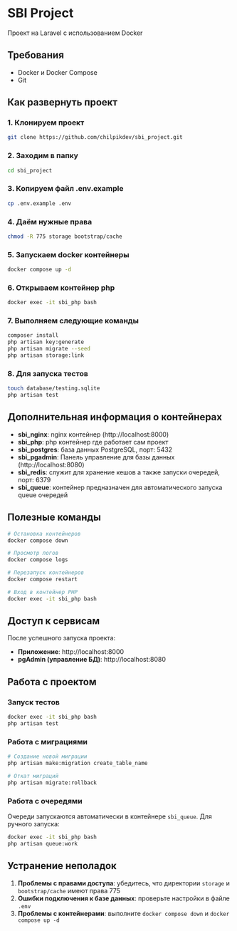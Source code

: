 # SBI Project

Проект на Laravel с использованием Docker

## Требования

- Docker и Docker Compose
- Git

## Как развернуть проект

### 1. Клонируем проект
```bash
git clone https://github.com/chilpikdev/sbi_project.git
```

### 2. Заходим в папку
```bash
cd sbi_project
```

### 3. Копируем файл .env.example
```bash
cp .env.example .env
```

### 4. Даём нужные права
```bash
chmod -R 775 storage bootstrap/cache
```

### 5. Запускаем docker контейнеры
```bash
docker compose up -d
```

### 6. Открываем контейнер php
```bash
docker exec -it sbi_php bash
```

### 7. Выполняем следующие команды
```bash
composer install
php artisan key:generate
php artisan migrate --seed
php artisan storage:link
```

### 8. Для запуска тестов
```bash
touch database/testing.sqlite
php artisan test
```

## Дополнительная информация о контейнерах

- **sbi_nginx**: nginx контейнер (http://localhost:8000)
- **sbi_php**: php контейнер где работает сам проект
- **sbi_postgres**: база данных PostgreSQL, порт: 5432
- **sbi_pgadmin**: Панель управление для базы данных (http://localhost:8080)
- **sbi_redis**: служит для хранение кешов а также запуски очередей, порт: 6379
- **sbi_queue**: контейнер предназначен для автоматического запуска queue очередей

## Полезные команды

```bash
# Остановка контейнеров
docker compose down

# Просмотр логов
docker compose logs

# Перезапуск контейнеров
docker compose restart

# Вход в контейнер PHP
docker exec -it sbi_php bash
```

## Доступ к сервисам

После успешного запуска проекта:
- **Приложение**: http://localhost:8000
- **pgAdmin (управление БД)**: http://localhost:8080

## Работа с проектом

### Запуск тестов

```bash
docker exec -it sbi_php bash
php artisan test
```

### Работа с миграциями

```bash
# Создание новой миграции
php artisan make:migration create_table_name

# Откат миграций
php artisan migrate:rollback
```

### Работа с очередями

Очереди запускаются автоматически в контейнере `sbi_queue`. Для ручного запуска:

```bash
docker exec -it sbi_php bash
php artisan queue:work
```

## Устранение неполадок

1. **Проблемы с правами доступа**: убедитесь, что директории `storage` и `bootstrap/cache` имеют права 775
2. **Ошибки подключения к базе данных**: проверьте настройки в файле `.env`
3. **Проблемы с контейнерами**: выполните `docker compose down` и `docker compose up -d`
